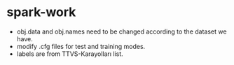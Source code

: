 # spark-work

* obj.data and obj.names need to be changed according to the dataset we have.
* modify .cfg files for test and training modes.
* labels are from TTVS-Karayolları list.
